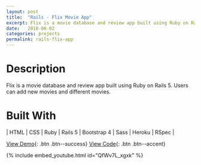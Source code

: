 ```yaml
---
layout: post
title:  "Rails - Flix Movie App"
excerpt: Flix is a movie database and review app built using Ruby on Rails 5. Users can add new movies and different movies.
date:   2018-06-02
categories: projects
permalink: rails-flix-app
---
```


# Description
Flix is a movie database and review app built using Ruby on Rails 5. Users can add new movies and different movies.

# Built With
| HTML | CSS | Ruby | Rails 5 | Bootstrap 4 | Sass | Heroku | RSpec |

[View Demo](https://flix-app-rails.herokuapp.com){: .btn .btn--success}
[View Code](https://github.com/nikita-kazakov/flix-rails-app){: .btn .btn--accent}

{% include embed_youtube.html id="QfWv7L_xgxk" %}